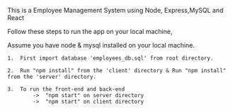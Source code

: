 This is a Employee Management System using Node, Express,MySQL and React

Follow these steps to run the app on your local machine,

Assume you have node & mysql installed on your local machine.

    1.  First import database 'employees_db.sql' from root directory.

    2.  Run "npm install" from the 'client' directory & Run "npm install" from the 'server' directory.

    3.  To run the front-end and back-end
            ->  "npm start" on server directory
            ->  "npm start" on client directory
